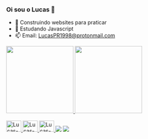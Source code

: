 ### Oi sou o Lucas 👋

- 🔭 Construindo websites para praticar
- 🌱 Estudando Javascript
- 📫 Email: LucasPR1998@protonmail.com

<div>
  <a href="https://github.com/LucasPerrotaRoriz">
  <img height="180em" src="https://github-readme-stats.vercel.app/api?username=LucasPerrotaRoriz&show_icons=true&theme=tokyonight&include_all_commits=true&count_private=true"/>
  <img height="180em" src="https://github-readme-stats.vercel.app/api/top-langs/?username=LucasPerrotaRoriz&layout=compact&langs_count=7&theme=tokyonight"/>
</div>
  
 <div style="display: inline_block"><br>
  <img align center alt="Lucas-HTML5" height="30" width="40" src="https://cdn.jsdelivr.net/gh/devicons/devicon/icons/html5/html5-original-wordmark.svg" />
  <img align center alt="Lucas-CSS3" height="30" width="40" src="https://cdn.jsdelivr.net/gh/devicons/devicon/icons/css3/css3-original-wordmark.svg" />
  <img align center alt="Lucas-JS" height="30" width="40" src="https://cdn.jsdelivr.net/gh/devicons/devicon/icons/javascript/javascript-original.svg" />
  <a href = "mailto:LucasPR1998@protonmail.com"><img src="https://img.shields.io/badge/ProtonMail-8B89CC?style=for-the-badge&logo=protonmail&logoColor=white" target="_blank"></a>
  <a href="https://www.linkedin.com/in/rafaella-ballerini-45875016a" target="_blank"><img src="https://img.shields.io/badge/LinkedIn-0077B5?style=for-the-badge&logo=linkedin&logoColor=white" target="_blank"></a> 
</div>
